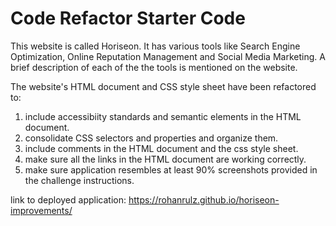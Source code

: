 # Code Refactor Starter Code

This website is called Horiseon. It has various tools like Search Engine Optimization, Online Reputation Management and Social Media Marketing. A brief description of each of the the tools is mentioned on the website.

The website's HTML document and CSS style sheet have been refactored to:
1. include accessibiity standards and semantic elements in the HTML document.
2. consolidate CSS selectors and properties and organize them.
3. include comments in the HTML document and the css style sheet.
4. make sure all the links in the HTML document are working correctly.
5. make sure application resembles at least 90% screenshots provided in the challenge instructions.



link to deployed application:
https://rohanrulz.github.io/horiseon-improvements/


